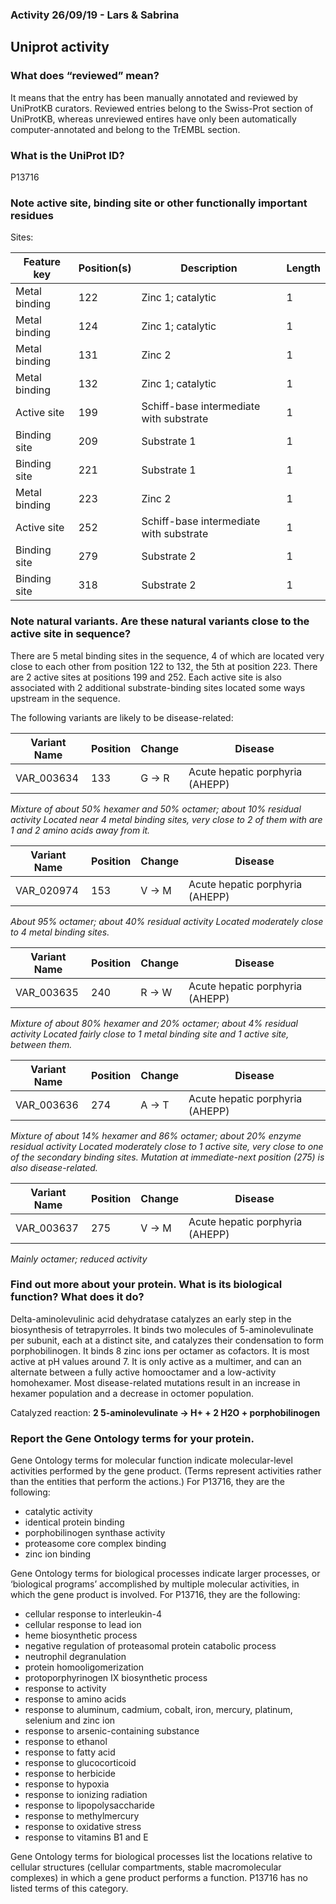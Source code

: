 ### Activity 26/09/19 - Lars & Sabrina

## Uniprot activity

### What does “reviewed” mean?

It means that the entry has been manually annotated and reviewed by UniProtKB curators. Reviewed entries belong to the Swiss-Prot section of UniProtKB, whereas unreviewed entires have only been automatically computer-annotated and belong to the TrEMBL section.

### What is the UniProt ID?
P13716

### Note active site, binding site or other functionally important residues

Sites:

| Feature key | Position(s) | Description | Length |
| ------------- | ------------- | ----------------- | ------ |
| Metal binding | 122 | Zinc 1; catalytic | 1 |
| Metal binding | 124 | Zinc 1; catalytic | 1 |
| Metal binding	| 131 | Zinc 2 | 1 |
| Metal binding	| 132 | Zinc 1; catalytic | 1 |
| Active site | 199 | Schiff-base intermediate with substrate | 1 |
| Binding site | 209 | Substrate 1 | 1 |
| Binding site | 221 | Substrate 1 | 1 |
| Metal binding | 223 | Zinc 2 | 1 |
| Active site | 252 | Schiff-base intermediate with substrate | 1 |
| Binding site | 279 | Substrate 2 | 1 |
| Binding site | 318 | Substrate 2 | 1 |


### Note natural variants. Are these natural variants close to the active site in sequence?

There are 5 metal binding sites in the sequence, 4 of which are located very close to each other from position 122 to 132, the 5th at position 223. There are 2 active sites at positions 199 and 252. Each active site is also associated with 2 additional substrate-binding sites located some ways upstream in the sequence.

The following variants are likely to be disease-related:

| Variant Name | Position | Change | Disease |
| ------ | ------ | ------ | ------ |
| VAR_003634 | 133 | G → R | Acute hepatic porphyria (AHEPP) |

_Mixture of about 50% hexamer and 50% octamer; about 10% residual activity_
_Located near 4 metal binding sites, very close to 2 of them with are 1 and 2 amino acids away from it._

| Variant Name | Position | Change | Disease |
| ------ | ------ | ------ | ------ |
| VAR_020974 | 153 | V → M | Acute hepatic porphyria (AHEPP) |

_About 95% octamer; about 40% residual activity_
_Located moderately close to 4 metal binding sites._

| Variant Name | Position | Change | Disease |
| ------ | ------ | ------ | ------ |
| VAR_003635 | 240 | R → W | Acute hepatic porphyria (AHEPP) |

_Mixture of about 80% hexamer and 20% octamer; about 4% residual activity_
_Located fairly close to 1 metal binding site and 1 active site, between them._

| Variant Name | Position | Change | Disease |
| ------ | ------ | ------ | ------ |
| VAR_003636 | 274 | A → T | Acute hepatic porphyria (AHEPP) |

_Mixture of about 14% hexamer and 86% octamer; about 20% enzyme residual activity_
_Located moderately close to 1 active site, very close to one of the secondary binding sites. Mutation at immediate-next position (275) is also disease-related._

| Variant Name | Position | Change | Disease |
| ------ | ------ | ------ | ------ |
| VAR_003637 | 275 | V → M | Acute hepatic porphyria (AHEPP) |

_Mainly octamer; reduced activity_


### Find out more about your protein. What is its biological function? What does it do?

Delta-aminolevulinic acid dehydratase catalyzes an early step in the biosynthesis of tetrapyrroles. It binds two molecules of 5-aminolevulinate per subunit, each at a distinct site, and catalyzes their condensation to form porphobilinogen. It binds 8 zinc ions per octamer as cofactors. It is most active at pH values around 7.
It is only active as a multimer, and can an alternate between a fully active homooctamer and a low-activity homohexamer. Most disease-related mutations result in an increase in hexamer population and a decrease in octomer population.

Catalyzed reaction: __2 5-aminolevulinate → H+ + 2 H2O + porphobilinogen__


### Report the Gene Ontology terms for your protein.

Gene Ontology terms for molecular function indicate molecular-level activities performed by the gene product. (Terms represent activities rather than the entities that perform the actions.)
For P13716, they are the following:
* catalytic activity
* identical protein binding
* porphobilinogen synthase activity
* proteasome core complex binding
* zinc ion binding

Gene Ontology terms for biological processes indicate larger processes, or ‘biological programs’ accomplished by multiple molecular activities, in which the gene product is involved.
For P13716, they are the following:
* cellular response to interleukin-4
* cellular response to lead ion
* heme biosynthetic process
* negative regulation of proteasomal protein catabolic process
* neutrophil degranulation
* protein homooligomerization
* protoporphyrinogen IX biosynthetic process
* response to activity
* response to amino acids
* response to aluminum, cadmium, cobalt, iron, mercury, platinum, selenium and zinc ion
* response to arsenic-containing substance
* response to ethanol
* response to fatty acid
* response to glucocorticoid
* response to herbicide
* response to hypoxia
* response to ionizing radiation
* response to lipopolysaccharide
* response to methylmercury
* response to oxidative stress
* response to vitamins B1 and E

Gene Ontology terms for biological processes list the locations relative to cellular structures (cellular compartments, stable macromolecular complexes) in which a gene product performs a function. P13716 has no listed terms of this category.
